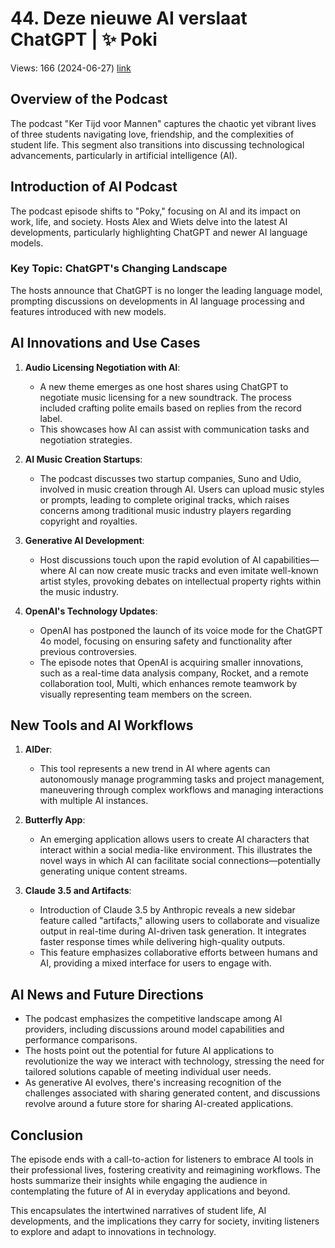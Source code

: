 # 44. Deze nieuwe AI verslaat ChatGPT | ✨ Poki
Views: 166 (2024-06-27) [link](https://www.youtube.com/watch?v=PHibSTiosWs)


 ## Overview of the Podcast
The podcast "Ker Tijd voor Mannen" captures the chaotic yet vibrant lives of three students navigating love, friendship, and the complexities of student life. This segment also transitions into discussing technological advancements, particularly in artificial intelligence (AI).

## Introduction of AI Podcast
The podcast episode shifts to "Poky," focusing on AI and its impact on work, life, and society. Hosts Alex and Wiets delve into the latest AI developments, particularly highlighting ChatGPT and newer AI language models.

### Key Topic: ChatGPT's Changing Landscape
The hosts announce that ChatGPT is no longer the leading language model, prompting discussions on developments in AI language processing and features introduced with new models.

## AI Innovations and Use Cases
1. **Audio Licensing Negotiation with AI**:
   - A new theme emerges as one host shares using ChatGPT to negotiate music licensing for a new soundtrack. The process included crafting polite emails based on replies from the record label.
   - This showcases how AI can assist with communication tasks and negotiation strategies.

2. **AI Music Creation Startups**:
   - The podcast discusses two startup companies, Suno and Udio, involved in music creation through AI. Users can upload music styles or prompts, leading to complete original tracks, which raises concerns among traditional music industry players regarding copyright and royalties.

3. **Generative AI Development**:
   - Host discussions touch upon the rapid evolution of AI capabilities—where AI can now create music tracks and even imitate well-known artist styles, provoking debates on intellectual property rights within the music industry.

4. **OpenAI's Technology Updates**:
   - OpenAI has postponed the launch of its voice mode for the ChatGPT 4o model, focusing on ensuring safety and functionality after previous controversies.
   - The episode notes that OpenAI is acquiring smaller innovations, such as a real-time data analysis company, Rocket, and a remote collaboration tool, Multi, which enhances remote teamwork by visually representing team members on the screen.

## New Tools and AI Workflows
1. **AIDer**:
   - This tool represents a new trend in AI where agents can autonomously manage programming tasks and project management, maneuvering through complex workflows and managing interactions with multiple AI instances.

2. **Butterfly App**:
   - An emerging application allows users to create AI characters that interact within a social media-like environment. This illustrates the novel ways in which AI can facilitate social connections—potentially generating unique content streams.

3. **Claude 3.5 and Artifacts**:
   - Introduction of Claude 3.5 by Anthropic reveals a new sidebar feature called "artifacts," allowing users to collaborate and visualize output in real-time during AI-driven task generation. It integrates faster response times while delivering high-quality outputs.
   - This feature emphasizes collaborative efforts between humans and AI, providing a mixed interface for users to engage with.

## AI News and Future Directions
- The podcast emphasizes the competitive landscape among AI providers, including discussions around model capabilities and performance comparisons.
- The hosts point out the potential for future AI applications to revolutionize the way we interact with technology, stressing the need for tailored solutions capable of meeting individual user needs.
- As generative AI evolves, there's increasing recognition of the challenges associated with sharing generated content, and discussions revolve around a future store for sharing AI-created applications.

## Conclusion
The episode ends with a call-to-action for listeners to embrace AI tools in their professional lives, fostering creativity and reimagining workflows. The hosts summarize their insights while engaging the audience in contemplating the future of AI in everyday applications and beyond. 

This encapsulates the intertwined narratives of student life, AI developments, and the implications they carry for society, inviting listeners to explore and adapt to innovations in technology.